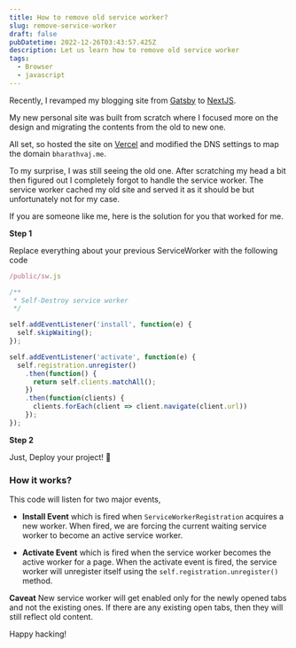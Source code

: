 ```yaml
---
title: How to remove old service worker?
slug: remove-service-worker
draft: false
pubDatetime: 2022-12-26T03:43:57.425Z
description: Let us learn how to remove old service worker
tags:
  - Browser
  - javascript
---
```


Recently, I revamped my blogging site from [Gatsby](https://www.gatsbyjs.com/) to [NextJS](https://nextjs.org/). 

My new personal site was built from scratch where I focused more on the design and migrating the contents from the old to new one.

All set, so hosted the site on [Vercel](https://vercel.com/) and modified the DNS settings to map the domain `bharathvaj.me`.

To my surprise, I was still seeing the old one. After scratching my head a bit then figured out I completely forgot to handle the service worker. The service worker cached my old site and served it as it should be but unfortunately not for my case.

If you are someone like me, here is the solution for you that worked for me.

**Step 1**

Replace everything about your previous ServiceWorker with the following code
```js
/public/sw.js

/**
 * Self-Destroy service worker
 */

self.addEventListener('install', function(e) {
  self.skipWaiting();
});

self.addEventListener('activate', function(e) {
  self.registration.unregister()
    .then(function() {
      return self.clients.matchAll();
    })
    .then(function(clients) {
      clients.forEach(client => client.navigate(client.url))
    });
});
```

**Step 2**

Just, Deploy your project! 🎉

### How it works?

This code will listen for two major events,

* **Install Event** which is fired when `ServiceWorkerRegistration` acquires a new worker. When fired, we are forcing the current waiting service worker to become an active service worker.

* **Activate Event** which is fired when the service worker becomes the active worker for a page. When the activate event is fired, the service worker will unregister itself using the `self.registration.unregister()` method.


**Caveat** New service worker will get enabled only for the newly opened tabs and not the existing ones. If there are any existing open tabs, then they will still reflect old content.

Happy hacking!